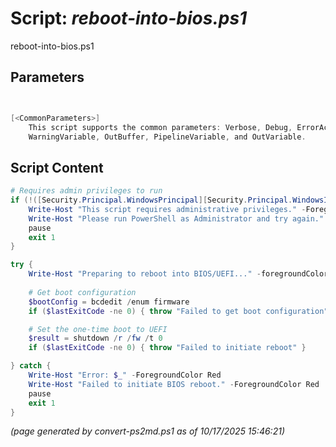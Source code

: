 Script: *reboot-into-bios.ps1*
========================

reboot-into-bios.ps1 


Parameters
----------
```powershell


[<CommonParameters>]
    This script supports the common parameters: Verbose, Debug, ErrorAction, ErrorVariable, WarningAction, 
    WarningVariable, OutBuffer, PipelineVariable, and OutVariable.
```

Script Content
--------------
```powershell
# Requires admin privileges to run
if (!([Security.Principal.WindowsPrincipal][Security.Principal.WindowsIdentity]::GetCurrent()).IsInRole([Security.Principal.WindowsBuiltInRole]::Administrator)) {
	Write-Host "This script requires administrative privileges." -ForegroundColor Red
	Write-Host "Please run PowerShell as Administrator and try again." -ForegroundColor Yellow
	pause
	exit 1
}

try {
	Write-Host "Preparing to reboot into BIOS/UEFI..." -foregroundColor Yellow
    
	# Get boot configuration
	$bootConfig = bcdedit /enum firmware
	if ($lastExitCode -ne 0) { throw "Failed to get boot configuration" }

	# Set the one-time boot to UEFI
	$result = shutdown /r /fw /t 0
	if ($lastExitCode -ne 0) { throw "Failed to initiate reboot" }

} catch {
	Write-Host "Error: $_" -ForegroundColor Red
	Write-Host "Failed to initiate BIOS reboot." -ForegroundColor Red
	pause
	exit 1
}
```

*(page generated by convert-ps2md.ps1 as of 10/17/2025 15:46:21)*
